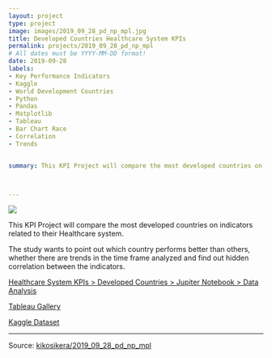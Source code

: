 ```yaml
---
layout: project
type: project
image: images/2019_09_28_pd_np_mpl.jpg
title: Developed Countries Healthcare System KPIs 
permalink: projects/2019_09_28_pd_np_mpl
# All dates must be YYYY-MM-DD format!
date: 2019-09-28
labels:
- Key Performance Indicators
- Kaggle
- World Development Countries
- Python
- Pandas
- Matplotlib
- Tableau
- Bar Chart Race
- Correlation
- Trends


summary: This KPI Project will compare the most developed countries on indicators related to their Healthcare system. The study wants to point out which country performs better than others, whether there are trends in the time frame analyzed and find out hidden correlation between the indicators.



---
```


<img class="ui image" src="{{ site.baseurl }}/images/2019_09_20_py_sql_pannel.jpg">

This KPI Project will compare the most developed countries on indicators related to their Healthcare system.

The study wants to point out which country performs better than others, whether there are trends in the time frame analyzed and find out hidden correlation between the indicators.


[Healthcare System KPIs  > Developed Countries > Jupiter Notebook > Data Analysis](https://colab.research.google.com/github/kikosikera/2019_09_20_py_sql/blob/master/2019_09_20_py_sql_a.ipynb?authuser=1)

[Tableau Gallery](https://public.tableau.com/profile/cristiano.siqueira#!)

[Kaggle Dataset](https://www.kaggle.com/worldbank/world-development-indicators)


<hr>

Source: <a href="https://github.com/kikosikera/2019_09_28_pd_np_mpl"><i class="large github icon"></i>kikosikera/2019_09_28_pd_np_mpl</a>
